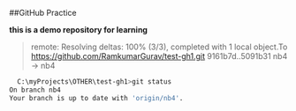##GitHub Practice

 **this is a demo repository for learning**

 > remote: Resolving deltas: 100% (3/3), completed with 1 local object.To https://github.com/RamkumarGurav/test-gh1.git
   9161b7d..5091b31  nb4 -> nb4

```bash
  C:\myProjects\OTHER\test-gh1>git status
On branch nb4
Your branch is up to date with 'origin/nb4'.
```


